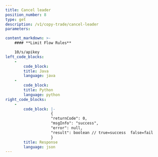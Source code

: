 ```yaml
---
title: Cancel leader
position_number: 8
type: get
description: /v1/copy-trade/cancel-leader
parameters:

content_markdown: >-
    #### **Limit Flow Rules**

    10/s/apikey
left_code_blocks:
    -
        code_block:
        title: Java
        language: java
    -
        code_block:
        title: Python
        language: python
right_code_blocks:
    -
        code_block: |-
                    {
                    "returnCode": 0,
                    "msgInfo": "success",
                    "error": null,
                    "result": boolean // true=success  false=fail
                    }
        title: Response
        language: json
---
```

